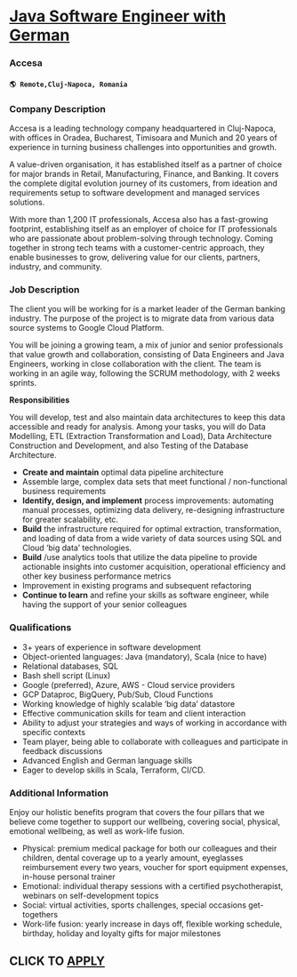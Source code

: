 # [Java Software Engineer with German](https://www.remotewlb.com/apply/java-software-engineer-with-german-115543)  
### Accesa  
#### `🌎 Remote,Cluj-Napoca, Romania`  

### **Company Description**

Accesa is a leading technology company headquartered in Cluj-Napoca, with offices in Oradea, Bucharest, Timisoara and Munich and 20 years of experience in turning business challenges into opportunities and growth.

A value-driven organisation, it has established itself as a partner of choice for major brands in Retail, Manufacturing, Finance, and Banking. It covers the complete digital evolution journey of its customers, from ideation and requirements setup to software development and managed services solutions.

With more than 1,200 IT professionals, Accesa also has a fast-growing footprint, establishing itself as an employer of choice for IT professionals who are passionate about problem-solving through technology. Coming together in strong tech teams with a customer-centric approach, they enable businesses to grow, delivering value for our clients, partners, industry, and community.

### **Job Description**

The client you will be working for is a market leader of the German banking industry. The purpose of the project is to migrate data from various data source systems to Google Cloud Platform.

You will be joining a growing team, a mix of junior and senior professionals that value growth and collaboration, consisting of Data Engineers and Java Engineers, working in close collaboration with the client. The team is working in an agile way, following the SCRUM methodology, with 2 weeks sprints.

 **Responsibilities**

You will develop, test and also maintain data architectures to keep this data accessible and ready for analysis. Among your tasks, you will do Data Modelling, ETL (Extraction Transformation and Load), Data Architecture Construction and Development, and also Testing of the Database Architecture.

  *  **Create and maintain** optimal data pipeline architecture
  * Assemble large, complex data sets that meet functional / non-functional business requirements
  *  **Identify, design, and implement** process improvements: automating manual processes, optimizing data delivery, re-designing infrastructure for greater scalability, etc.
  *  **Build** the infrastructure required for optimal extraction, transformation, and loading of data from a wide variety of data sources using SQL and Cloud ‘big data’ technologies.
  *  **Build** /use analytics tools that utilize the data pipeline to provide actionable insights into customer acquisition, operational efficiency and other key business performance metrics
  * Improvement in existing programs and subsequent refactoring
  *  **Continue to learn** and refine your skills as software engineer, while having the support of your senior colleagues

###  **Qualifications**

  * 3+ years of experience in software development
  * Object-oriented languages: Java (mandatory), Scala (nice to have)
  * Relational databases, SQL
  * Bash shell script (Linux)
  * Google (preferred), Azure, AWS - Cloud service providers
  * GCP Dataproc, BigQuery, Pub/Sub, Cloud Functions
  * Working knowledge of highly scalable ‘big data’ datastore
  * Effective communication skills for team and client interaction
  * Ability to adjust your strategies and ways of working in accordance with specific contexts
  * Team player, being able to collaborate with colleagues and participate in feedback discussions
  * Advanced English and German language skills
  * Eager to develop skills in Scala, Terraform, CI/CD.

###  **Additional Information**

Enjoy our holistic benefits program that covers the four pillars that we believe come together to support our wellbeing, covering social, physical, emotional wellbeing, as well as work-life fusion.

  * Physical: premium medical package for both our colleagues and their children, dental coverage up to a yearly amount, eyeglasses reimbursement every two years, voucher for sport equipment expenses, in-house personal trainer
  * Emotional: individual therapy sessions with a certified psychotherapist, webinars on self-development topics
  * Social: virtual activities, sports challenges, special occasions get-togethers
  * Work-life fusion: yearly increase in days off, flexible working schedule, birthday, holiday and loyalty gifts for major milestones

  
## CLICK TO [APPLY](https://www.remotewlb.com/apply/java-software-engineer-with-german-115543)

